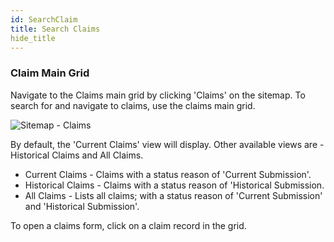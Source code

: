 ```yaml
---
id: SearchClaim
title: Search Claims
hide_title
---
```


### **Claim Main Grid**

Navigate to the Claims main grid by clicking 'Claims' on the sitemap. To search for and navigate to claims, use the claims main grid.

![Sitemap - Claims](assets/Remits/Sitemap-Claims.png)

By default, the 'Current Claims' view will display. Other available views are - Historical Claims and All Claims.

- Current Claims - Claims with a status reason of 'Current Submission'. 
- Historical Claims - Claims with a status reason of 'Historical Submission.
- All Claims - Lists all claims; with a status reason of 'Current Submission' and 'Historical Submission'.

To open a claims form, click on a claim record in the grid.